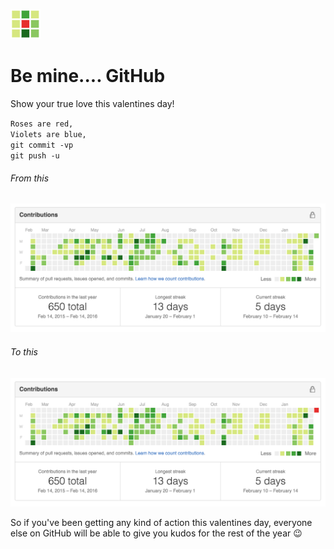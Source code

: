 ![](https://raw.githubusercontent.com/supercrabtree/be-mine/master/be-mine-icon-48.png "#nofun")

# Be mine.... GitHub

Show your true love this valentines day!

`Roses are red,`  
`Violets are blue,`  
`git commit -vp`  
`git push -u`

###### From this

![](https://raw.githubusercontent.com/supercrabtree/be-mine/master/contributions-plain.gif "#nofun")

###### To this
![](https://raw.githubusercontent.com/supercrabtree/be-mine/master/contributions-red.gif "#ohyeah")

So if you've been getting any kind of action this valentines day, everyone else on GitHub will be able to give you kudos for the rest of the year 😉
